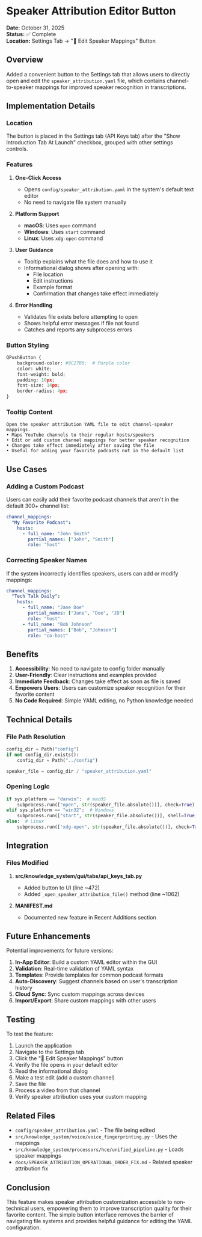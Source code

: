 # Speaker Attribution Editor Button

**Date:** October 31, 2025  
**Status:** ✅ Complete  
**Location:** Settings Tab → "🎤 Edit Speaker Mappings" Button

## Overview

Added a convenient button to the Settings tab that allows users to directly open and edit the `speaker_attribution.yaml` file, which contains channel-to-speaker mappings for improved speaker recognition in transcriptions.

## Implementation Details

### Location

The button is placed in the Settings tab (API Keys tab) after the "Show Introduction Tab At Launch" checkbox, grouped with other settings controls.

### Features

1. **One-Click Access**
   - Opens `config/speaker_attribution.yaml` in the system's default text editor
   - No need to navigate file system manually

2. **Platform Support**
   - **macOS**: Uses `open` command
   - **Windows**: Uses `start` command
   - **Linux**: Uses `xdg-open` command

3. **User Guidance**
   - Tooltip explains what the file does and how to use it
   - Informational dialog shows after opening with:
     - File location
     - Edit instructions
     - Example format
     - Confirmation that changes take effect immediately

4. **Error Handling**
   - Validates file exists before attempting to open
   - Shows helpful error messages if file not found
   - Catches and reports any subprocess errors

### Button Styling

```python
QPushButton {
    background-color: #9C27B0;  # Purple color
    color: white;
    font-weight: bold;
    padding: 10px;
    font-size: 14px;
    border-radius: 4px;
}
```

### Tooltip Content

```
Open the speaker attribution YAML file to edit channel-speaker mappings.
• Maps YouTube channels to their regular hosts/speakers
• Edit or add custom channel mappings for better speaker recognition
• Changes take effect immediately after saving the file
• Useful for adding your favorite podcasts not in the default list
```

## Use Cases

### Adding a Custom Podcast

Users can easily add their favorite podcast channels that aren't in the default 300+ channel list:

```yaml
channel_mappings:
  "My Favorite Podcast":
    hosts:
      - full_name: "John Smith"
        partial_names: ["John", "Smith"]
        role: "host"
```

### Correcting Speaker Names

If the system incorrectly identifies speakers, users can add or modify mappings:

```yaml
channel_mappings:
  "Tech Talk Daily":
    hosts:
      - full_name: "Jane Doe"
        partial_names: ["Jane", "Doe", "JD"]
        role: "host"
      - full_name: "Bob Johnson"
        partial_names: ["Bob", "Johnson"]
        role: "co-host"
```

## Benefits

1. **Accessibility**: No need to navigate to config folder manually
2. **User-Friendly**: Clear instructions and examples provided
3. **Immediate Feedback**: Changes take effect as soon as file is saved
4. **Empowers Users**: Users can customize speaker recognition for their favorite content
5. **No Code Required**: Simple YAML editing, no Python knowledge needed

## Technical Details

### File Path Resolution

```python
config_dir = Path("config")
if not config_dir.exists():
    config_dir = Path("../config")

speaker_file = config_dir / "speaker_attribution.yaml"
```

### Opening Logic

```python
if sys.platform == "darwin":  # macOS
    subprocess.run(["open", str(speaker_file.absolute())], check=True)
elif sys.platform == "win32":  # Windows
    subprocess.run(["start", str(speaker_file.absolute())], shell=True, check=True)
else:  # Linux
    subprocess.run(["xdg-open", str(speaker_file.absolute())], check=True)
```

## Integration

### Files Modified

1. **src/knowledge_system/gui/tabs/api_keys_tab.py**
   - Added button to UI (line ~472)
   - Added `_open_speaker_attribution_file()` method (line ~1062)

2. **MANIFEST.md**
   - Documented new feature in Recent Additions section

## Future Enhancements

Potential improvements for future versions:

1. **In-App Editor**: Build a custom YAML editor within the GUI
2. **Validation**: Real-time validation of YAML syntax
3. **Templates**: Provide templates for common podcast formats
4. **Auto-Discovery**: Suggest channels based on user's transcription history
5. **Cloud Sync**: Sync custom mappings across devices
6. **Import/Export**: Share custom mappings with other users

## Testing

To test the feature:

1. Launch the application
2. Navigate to the Settings tab
3. Click the "🎤 Edit Speaker Mappings" button
4. Verify the file opens in your default editor
5. Read the informational dialog
6. Make a test edit (add a custom channel)
7. Save the file
8. Process a video from that channel
9. Verify speaker attribution uses your custom mapping

## Related Files

- `config/speaker_attribution.yaml` - The file being edited
- `src/knowledge_system/voice/voice_fingerprinting.py` - Uses the mappings
- `src/knowledge_system/processors/hce/unified_pipeline.py` - Loads speaker mappings
- `docs/SPEAKER_ATTRIBUTION_OPERATIONAL_ORDER_FIX.md` - Related speaker attribution fix

## Conclusion

This feature makes speaker attribution customization accessible to non-technical users, empowering them to improve transcription quality for their favorite content. The simple button interface removes the barrier of navigating file systems and provides helpful guidance for editing the YAML configuration.

